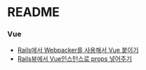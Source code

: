 # README

### Vue
- [Rails에서 Webpacker를 사용해서 Vue 붙이기](https://github.com/rails/webpacker)
- [Rails뷰에서 Vue인스턴스로 props 넣어주기](https://medium.com/@devanflaherty/passing-props-to-vue-in-a-rails-view-56e287be9c2d)

### 
